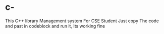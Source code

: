 # c-
This C++ library Management system For CSE Student   Just copy The code and past in codeblock and run it, Its working fine 
